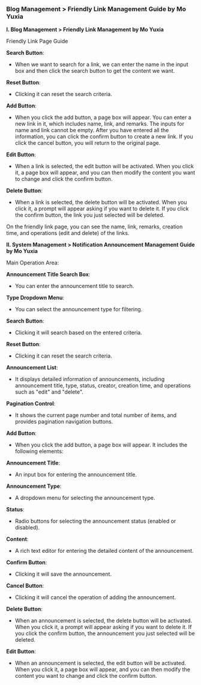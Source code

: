
 ### Blog Management > Friendly Link Management Guide by Mo Yuxia

 **I. Blog Management > Friendly Link Management by Mo Yuxia**

 Friendly Link Page Guide

 **Search Button**: 
 - When we want to search for a link, we can enter the name in the input box and then click the search button to get the content we want.

 **Reset Button**: 
 - Clicking it can reset the search criteria.

 **Add Button**:
  - When you click the add button, a page box will appear. You can enter a new link in it, which includes name, link, and remarks. The inputs for name and link cannot be empty. After you have entered all the information, you can click the confirm button to create a new link. If you click the cancel button, you will return to the original page.

 **Edit Button**:
 - When a link is selected, the edit button will be activated. When you click it, a page box will appear, and you can then modify the content you want to change and click the confirm button.

 **Delete Button**:
 - When a link is selected, the delete button will be activated. When you click it, a prompt will appear asking if you want to delete it. If you click the confirm button, the link you just selected will be deleted.

 On the friendly link page, you can see the name, link, remarks, creation time, and  operations (edit and delete) of the links.

 **II. System Management > Notification Announcement Management Guide by Mo Yuxia**

 Main Operation Area:

 **Announcement Title Search Box**:
 - You can enter the announcement title to search.

 **Type Dropdown Menu**: 
 - You can select the announcement type for filtering.

 **Search Button**:
 - Clicking it will search based on the entered criteria.

 **Reset Button**: 
 - Clicking it can reset the search criteria.

 **Announcement List**: 
 - It displays detailed information of announcements, including announcement title, type, status, creator, creation time, and operations such as "edit" and "delete".

 **Pagination Control**: 
 - It shows the current page number and total number of items, and provides pagination navigation buttons.

 **Add Button**: 
 - When you click the add button, a page box will appear. It includes the following elements:
    
 **Announcement Title**: 
 - An input box for entering the announcement title.

 **Announcement Type**: 
 - A dropdown menu for selecting the announcement type.

 **Status**:
 - Radio buttons for selecting the announcement status (enabled or disabled).

  **Content**: 
 - A rich text editor for entering the detailed content of the announcement.

 **Confirm Button**:
 - Clicking it will save the announcement.

 **Cancel Button**: 
 - Clicking it will cancel the operation of adding the announcement.

**Delete Button**:
 - When an announcement is selected, the delete button will be activated. When you click it, a prompt will appear asking if you want to delete it. If you click the confirm button, the announcement you just selected will be deleted.

**Edit Button**:
 - When an announcement is selected, the edit button will be activated. When you click it, a page box will appear, and you can then modify the content you want to change and click the confirm button.
